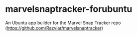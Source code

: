 # marvelsnaptracker-forubuntu
An Ubuntu app builder for the Marvel Snap Tracker repo (https://github.com/Razviar/marvelsnaptracker)
